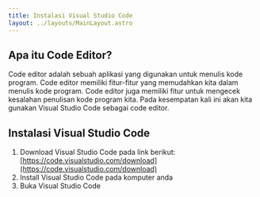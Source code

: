```yaml
---
title: Instalasi Visual Studio Code
layout: ../layouts/MainLayout.astro
---
```

## Apa itu Code Editor?
Code editor adalah sebuah aplikasi yang digunakan untuk menulis kode program. Code editor memiliki fitur-fitur yang memudahkan kita dalam menulis kode program. Code editor juga memiliki fitur untuk mengecek kesalahan penulisan kode program kita. Pada kesempatan kali ini akan kita gunakan Visual Studio Code sebagai code editor.

## Instalasi Visual Studio Code
1. Download Visual Studio Code pada link berikut: [https://code.visualstudio.com/download](https://code.visualstudio.com/download)
2. Install Visual Studio Code pada komputer anda
3. Buka Visual Studio Code